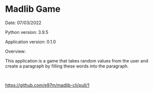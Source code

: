 # Madlib Game

Date: 07/03/2022

Python version: 3.9.5

Application version: 0.1.0

Overview:

This application is a game that takes random values from the user and create a paragraph by filling these words into the paragraph. 

<br>

https://github.com/e97m/madlib-cli/pull/1 